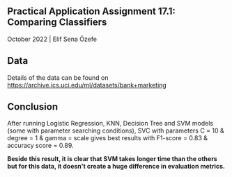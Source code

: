 Practical Application Assignment 17.1: Comparing Classifiers
--
October 2022 | Elif Sena Özefe

Data
--
Details of the data can be found on https://archive.ics.uci.edu/ml/datasets/bank+marketing

Conclusion
--
After running Logistic Regression, KNN, Decision Tree and SVM models (some with parameter searching conditions), SVC with parameters C = 10 & degree = 1 & gamma = scale gives best results with F1-score = 0.83 & accuracy score = 0.89.

<b> Beside this result, it is clear that SVM takes longer time than the others but for this data, it doesn't create a huge difference in evaluation metrics. </b>
